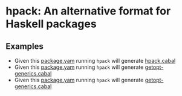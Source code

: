 # hpack: An alternative format for Haskell packages

## Examples

 * Given this [package.yam](https://github.com/sol/hpack/blob/master/package.yaml) running `hpack` will generate [hpack.cabal](https://github.com/sol/hpack/blob/master/hpack.cabal)
 * Given this [package.yam](https://github.com/zalora/getopt-generics/blob/master/package.yaml) running `hpack` will generate [getopt-generics.cabal](https://github.com/zalora/getopt-generics/blob/master/getopt-generics.cabal)
 * Given this [package.yam](https://github.com/hspec/autospec/blob/master/package.yaml) running `hpack` will generate [getopt-generics.cabal](https://github.com/hspec/autospec/blob/master/autospec.cabal)
